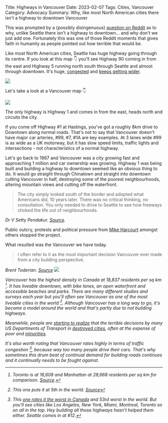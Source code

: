 Title: Highways in Vancouver
Date: 2023-02-07
Tags: Cities, Vancouver
Category: Advocacy
Summary: Why, like most North American cities there isn't a highway to downtown Vancouver

This was prompted by a (possibly disingenuous) [question on Reddit](https://www.reddit.com/r/vancouver/comments/10u1lr7/how_feasible_do_you_think_it_is_to_have_a_highway/) as to why, unlike Seattle there isn't a highway to downtown... and why don't we just add one. Fortunately this was one of those Reddit moments that gives faith in humanity as people pointed out how terrible that would be.

Like most North American cities, Seattle has huge highway going through its centre. If you look at this map 👇 you'll see Highway 90 coming in from the east and Highway 5 running north south through Seattle and almost through downtown. It's huge, [congested](https://www.seattletimes.com/seattle-news/transportation/heres-why-i-5-is-such-a-mess-in-seattle-area-and-what-keeps-us-moving-at-all/) and [keeps getting wider](https://www.planetizen.com/news/2021/05/113360-i-5-widening-kicks-downtown-seattle).

<img src="{static}/images/seattle-map.png" />

Let's take a look at a Vancouver map 👇

<img src="{static}/images/vancouver-map.png" />

The only highway is Highway 1 and comes in from the east, heads north and circuits the city. 

If you come off Highway #1 at Hastings, you've got a roughly 8km drive to Downtown along normal roads. That's not to say that Vancouver doesn't have major car arteries, #99, #7, #1A are key examples. At 3 lanes wide #99 is as wide as a UK motorway, but it has slow speed limits, traffic lights and intersections - not characteristics of a normal highway.

Let's go back to 1967 and Vancouver was a city growing fast and approaching 1 million and car ownership was growing. Highway 1 was being built and building a highway to downtown seemed like an obvious thing to do. It would go straight through Chinatown and straight into downtown cutting Vancouver in half, destroying some of the poorest neighbourhoods, altering mountain views and cutting off the waterfront.

<blockquote>
The city simply looked south of the border and adopted what Americans did, 10 years later. There was no critical thinking, no consultation. You only needed to drive to Seattle to see how freeways choked the life out of neighbourhoods.
</blockquote>
<cite>Dr V Setty Pendakur. <a href="https://www.theguardian.com/cities/2016/may/09/story-cities-38-vancouver-canada-freeway-protest-liveable-city">Source</a>.</cite>

Public outcry, protests and political pressure from [Mike Harcourt](https://www.cbc.ca/news/canada/british-columbia/vancouver-freeway-not-built-1.4428986) amongst others stopped the project.

What resulted was the Vancouver we have today.

<blockquote>
I often refer to it as the most important decision Vancouver ever made from a city building perspective.
</blockquote>
<cite>Brent Toderian. <a href="https://www.cbc.ca/news/canada/british-columbia/vancouver-freeway-not-built-1.4428986">Source</a>

<img src="{static}/images/vancouver-aerial.jpg">

Vancouver has the highest density in Canada at 18,837 residents per sq km [^1]. It has liveable downtown, with bike lanes, an open waterfront and accessible beaches and parks. There are many different studies and surveys each year but you'll often see Vancouver as one of the most liveable cities in the world [^2]. Although Vancouver has a long way to go, it's become a model around the world and that's partly due to not building highways.

Meanwhile, people are [starting to realize](https://www.theatlantic.com/business/archive/2015/11/highways-destroyed-americas-cities/417789/) that the terrible decisions by many US Departments of Transport in [destroyed cities](https://www.history.com/news/interstate-highway-system-infrastructure-construction-segregation), often at the expense of poor and [minorities](https://www.npr.org/2021/04/07/984784455/a-brief-history-of-how-racism-shaped-interstate-highways).

It's also worth noting that Vancouver rates highly in terms of traffic congestion [^3], because way too many people drive their cars. That's why sometimes this drum beat of continual demand for building roads continues and it continually needs to be fought against.

[^1]: Toronto is at 16,608 and Manhattan at 28,668 residents per sq km for comparison. [Source](https://dailyhive.com/vancouver/downtown-vancouver-population-density-canada-city-centres-statistics).
[^2]: This one puts it at 5th in the world. [Source](https://bc.ctvnews.ca/new-report-ranks-vancouver-as-5th-most-livable-city-in-the-world-1.5962819)
[^3]: This [one rates it the worst in Canada](https://www.tomtom.com/traffic-index/ranking/?country=CA,MX,US) and 53rd worst in the world. But you'll see cities like Los Angeles, New York, Miami, Montreal, Toronto so on all in the top. Hey building all those highways hasn't helped them either. Seattle comes in at #12.